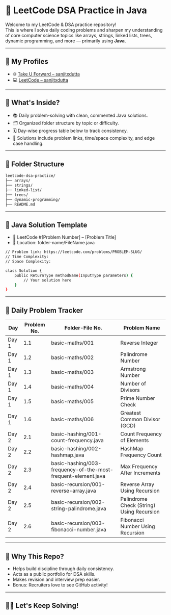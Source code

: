 # 🚀 LeetCode DSA Practice in Java

Welcome to my LeetCode & DSA practice repository!  
This is where I solve daily coding problems and sharpen my understanding of core computer science topics like arrays, strings, linked lists, trees, dynamic programming, and more — primarily using **Java**.

---

## 🔗 My Profiles

- 🌐 [Take U Forward – sanjitxdutta](https://takeuforward.org/profile/sanjitxdutta)
- 💻 [LeetCode – sanjitxdutta](https://leetcode.com/u/sanjitxdutta/)

---

## 🧠 What's Inside?

- 📚 Daily problem-solving with clean, commented Java solutions.
- 🗂️ Organized folder structure by topic or difficulty.
- 🗓️ Day-wise progress table below to track consistency.
- 📌 Solutions include problem links, time/space complexity, and edge case handling.

---

## 📂 Folder Structure

```bash
leetcode-dsa-practice/
├── arrays/
├── strings/
├── linked-list/
├── trees/
├── dynamic-programming/
├── README.md
```

---

## 🧠 Java Solution Template

- 🔗 LeetCode #[Problem Number] – [Problem Title]
- 📁 Location: folder-name/FileName.java

```bash
// Problem link: https://leetcode.com/problems/PROBLEM-SLUG/
// Time Complexity: 
// Space Complexity: 

class Solution {
    public ReturnType methodName(InputType parameters) {
        // Your solution here
    }
}
```

---

## 📅 Daily Problem Tracker

| Day   | Problem No. | Folder-File No. | Problem Name                  |
|-------|-------------|-----------------|-------------------------------|
| Day 1 | 1.1         | basic-maths/001 | Reverse Integer               |
| Day 1 | 1.2         | basic-maths/002 | Palindrome Number             |
| Day 1 | 1.3         | basic-maths/003 | Armstrong Number              |
| Day 1 | 1.4         | basic-maths/004 | Number of Divisors            |
| Day 1 | 1.5         | basic-maths/005 | Prime Number Check            |
| Day 1 | 1.6         | basic-maths/006 | Greatest Common Divisor (GCD) |
| Day 2 | 2.1         | basic-hashing/001-count-frequency.java         | Count Frequency of Elements                  |
| Day 2 | 2.2         | basic-hashing/002-hashmap.java                 | HashMap Frequency Count                      |
| Day 2 | 2.3         | basic-hashing/003-frequency-of-the-most-frequent-element.java | Max Frequency After Increments   |
| Day 2 | 2.4         | basic-recursion/001-reverse-array.java         | Reverse Array Using Recursion                |
| Day 2 | 2.5         | basic-recursion/002-string-palindrome.java     | Palindrome Check (String) Using Recursion    |
| Day 2 | 2.6         | basic-recursion/003-fibonacci-number.java      | Fibonacci Number Using Recursion             |

---

## 🌱 Why This Repo?
- Helps build discipline through daily consistency.
- Acts as a public portfolio for DSA skills.
- Makes revision and interview prep easier.
- Bonus: Recruiters love to see GitHub activity!

---

## 👨‍💻 Let's Keep Solving!
